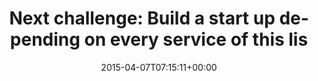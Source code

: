 ---
retweeted: false
source: <a href="https://about.twitter.com/products/tweetdeck" rel="nofollow">TweetDeck</a>
entities:
  hashtags: []
  symbols: []
  user_mentions: []
  urls:
  - url: http://t.co/SwsAeIJyFT
    expanded_url: http://bit.ly/1CgelIf
    display_url: bit.ly/1CgelIf
    indices:
    - '74'
    - '96'
display_text_range:
- '0'
- '96'
favorite_count: '2'
id_str: '585340024637489152'
truncated: false
retweet_count: '1'
id: '585340024637489152'
possibly_sensitive: false
created_at: Tue Apr 07 07:15:11 +0000 2015
favorited: false
full_text: 'Next challenge: Build a start up depending on every service of this list:'
lang: en
quote_url: http://bit.ly/1CgelIf
tags:
- pesos/twitter
date: '2015-04-07T07:15:11+00:00'
src: https://twitter.com/bascht/status/585340024637489152
original_url: https://twitter.com/bascht/status/585340024637489152
type: twitter_tweet
text: 'Next challenge: Build a start up depending on every service of this list:'
title: 'Next challenge: Build a start up depending on every service of this lis'

---